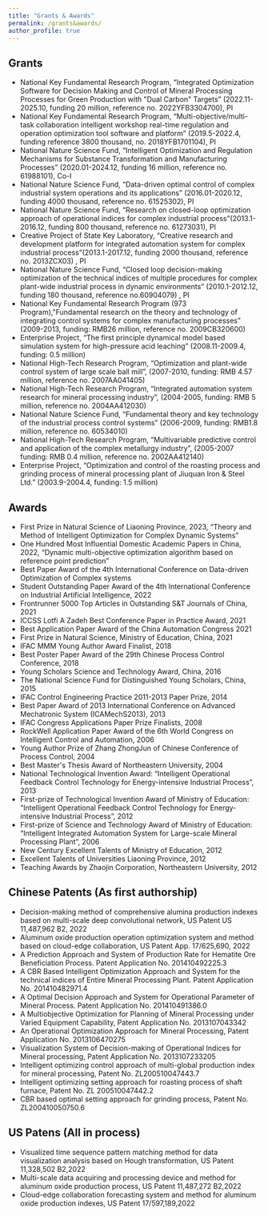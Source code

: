 ```yaml
---
title: "Grants & Awards"
permalink: /grants&awards/
author_profile: true
---
```


## Grants
+ National Key Fundamental Research Program, “Integrated Optimization Software for Decision Making and Control of Mineral Processing Processes for Green Production with "Dual Carbon" Targets” (2022.11-2025.10, funding 20 million, reference no. 2022YFB3304700), PI
+ National Key Fundamental Research Program, “Multi-objective/multi-task collaboration intelligent workshop real-time regulation and operation optimization tool software and platform” (2019.5-2022.4, funding reference 3800 thousand, no. 2018YFB1701104), PI
+ National Nature Science Fund, “Intelligent Optimization and Regulation Mechanisms for Substance Transformation and Manufacturing Processes” (2020.01-2024.12, funding 16 million, reference no. 61988101), Co-I
+ National Nature Science Fund, “Data-driven optimal control of complex industrial system operations and its applications” (2016.01-2020.12, funding 4000 thousand, reference no. 61525302), PI
+ National Nature Science Fund, “Research on closed-loop optimization approach of operational indices for complex industrial process”(2013.1-2016.12, funding 800 thousand, reference no. 61273031), PI
+ Creative Project of State Key Laboratory, “Creative research and development platform for integrated automation system for complex industrial process”(2013.1-2017.12, funding 2000 thousand, reference no. 2013ZCX03) , PI
+ National Nature Science Fund, “Closed loop decision-making optimization of the technical indices of multiple procedures for complex plant-wide industrial process in dynamic environments” (2010.1-2012.12, funding 180 thousand, reference no.60904079) , PI
+ National Key Fundamental Research Program (973 Program),"Fundamental research on the theory and technology of integrating control systems for complex manufacturing processes” (2009-2013, funding: RMB26 million, reference no. 2009CB320600)
+ Enterprise Project, “The first principle dynamical model based simulation system for high-pressure acid leaching” (2008.11-2009.4, funding: 0.5 million)
+ National High-Tech Research Program, “Optimization and plant-wide control system of large scale ball mill”, (2007-2010, funding: RMB 4.57 million, reference no. 2007AA041405)
+ National High-Tech Research Program, “Integrated automation system research for mineral processing industry”, (2004-2005, funding: RMB 5 million, reference no. 2004AA412030)
+ National Nature Science Fund, “Fundamental theory and key technology of the industrial process control systems” (2006-2009, funding: RMB1.8 million, reference no. 60534010)
+ National High-Tech Research Program, “Multivariable predictive control and application of the complex metallurgy industry”, (2005-2007 funding: RMB 0.4 million, reference no. 2002AA412140)
+ Enterprise Project, “Optimization and control of the roasting process and grinding process of mineral processing plant of Jiuquan Iron & Steel Ltd.” (2003.9-2004.4, funding: 1.5 million)

## Awards
+ First Prize in Natural Science of Liaoning Province, 2023, “Theory and Method of Intelligent Optimization for Complex Dynamic Systems”
+ One Hundred Most Influential Domestic Academic Papers in China, 2022, “Dynamic multi-objective optimization algorithm based on reference point prediction”
+ Best Paper Award of the 4th International Conference on Data-driven Optimization of Complex systems
+ Student Outstanding Paper Award of the 4th International Conference on Industrial Artificial Intelligence, 2022
+ Frontrunner 5000 Top Articles in Outstanding S&T Journals of China, 2021
+ ICCSS Lotfi A Zadeh Best Conference Paper in Practice Award, 2021
+ Best Application Paper Award of the China Automation Congress 2021
+ First Prize in Natural Science, Ministry of Education, China, 2021
+ IFAC MMM Young Author Award Finalist, 2018
+ Best Poster Paper Award of the 29th Chinese Process Control Conference, 2018 
+ Young Scholars Science and Technology Award, China, 2016
+ The National Science Fund for Distinguished Young Scholars, China, 2015
+ IFAC Control Engineering Practice 2011-2013 Paper Prize, 2014
+ Best Paper Award of 2013 International Conference on Advanced Mechatronic System (ICAMechS2013), 2013
+ IFAC Congress Applications Paper Prize Finalists, 2008
+ RockWell Application Paper Award of the 6th World Congress on Intelligent Control and Automation, 2006
+ Young Author Prize of Zhang ZhongJun of Chinese Conference of Process Control, 2004 
+ Best Master's Thesis Award of Northeastern University, 2004 
+ National Technological Invention Award: “Intelligent Operational Feedback Control Technology for Energy-intensive Industrial Process”, 2013
+ First-prize of Technological Invention Award of Ministry of Education: “Intelligent Operational Feedback Control Technology for Energy-intensive Industrial Process”, 2012
+ First-prize of Science and Technology Award of Ministry of Education: “Intelligent Integrated Automation System for Large-scale Mineral Processing Plant”, 2006
+ New Century Excellent Talents of Ministry of Education, 2012
+ Excellent Talents of Universities Liaoning Province, 2012
+ Teaching Awards by Zhaojin Corporation, Northeastern University, 2012

## Chinese Patents (As first authorship)
+ Decision-making method of comprehensive alumina production indexes based on multi-scale deep convolutional network, US Patent US 11,487,962 B2, 	2022
+ Aluminum oxide production operation optimization system and method based on cloud-edge collaboration, US Patent App. 17/625,690, 2022
+ A Prediction Approach and System of Production Rate for Hematite Ore Beneficiation Process. Patent Application No. 201410492225.3
+ A CBR Based Intelligent Optimization Approach and System for the technical indices of Entire Mineral Processing Plant. Patent Application No. 201410482971.4
+ A Optimal Decision Approach and System for Operational Parameter of Mineral Process. Patent Application No. 201410491386.0
+ A Multiobjective Optimization for Planning of Mineral Processing under Varied Equipment Capability, Patent Application No. 2013107043342
+ An Operational Optimization Approach for Mineral Processing, Patent Application No. 2013106470275
+ Visualization System of Decision-making of Operational Indices for Mineral processing, Patent Application No. 2013107233205
+ Intelligent optimizing control approach of multi-global production index for mineral processing, Patent No. ZL200510047443.7
+ Intelligent optimizing setting approach for roasting process of shaft furnace, Patent No. ZL 200510047442.2
+ CBR based optimal setting approach for grinding process, Patent No. ZL200410050750.6

## US Patens (All in process)
+ Visualized time sequence pattern matching method for data visualization analysis based on Hough transformation, US Patent 11,328,502 B2,2022
+ Multi-scale data acquiring and processing device and method for aluminum oxide production process, US Patent 11,487,272 B2,2022
+ Cloud-edge collaboration forecasting system and method for aluminum oxide production indexes, US Patent 17/597,189,2022  
